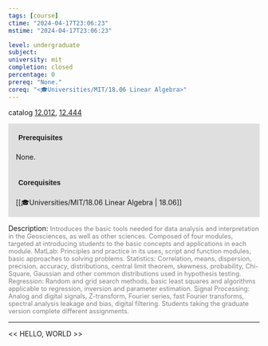 ```yaml
---
tags: [course]
ctime: "2024-04-17T23:06:23"
mstime: "2024-04-17T23:06:23"

level: undergraduate
subject: 
university: mit
completion: closed
percentage: 0
prereq: "None."
coreq: "<🎓Universities/MIT/18.06 Linear Algebra>"
---
```


catalog [12.012](http://student.mit.edu/catalog/m12a.html#12.012), [12.444](http://student.mit.edu/catalog/m12b.html#12.444)

<span style="display: block; padding: 15px; background-color: rgb(100, 100, 100, 0.2);"><font id="m_prereq714_0" style="display: block; font-family: Arial, sans-serif; font-weight: bold; padding: 5px">Prerequisites</font><br><span id="prereq714_0">None.</span></span>
<span style="display: block; padding: 15px; background-color: rgb(100, 100, 100, 0.2);"><font id="m_coreq714_0" style="display: block; font-family: Arial, sans-serif; font-weight: bold; padding: 5px">Corequisites</font><br><span id="coreq714_0">[[🎓Universities/MIT/18.06 Linear Algebra | 18.06]]</span></span>

<font style="">Description:</font>
<font style="color: grey; font-size: 0.8rem;">Introduces the basic tools needed for data analysis and interpretation in the Geosciences, as well as other sciences. Composed of four modules, targeted at introducing students to the basic concepts and applications in each module. MatLab: Principles and practice in its uses, script and function modules, basic approaches to solving problems. Statistics: Correlation, means, dispersion, precision, accuracy, distributions, central limit theorem, skewness, probability, Chi-Square, Gaussian and other common distributions used in hypothesis testing. Regression: Random and grid search methods, basic least squares and algorithms applicable to regression, inversion and parameter estimation. Signal Processing: Analog and digital signals, Z-transform, Fourier series, fast Fourier transforms, spectral analysis leakage and bias, digital filtering. Students taking the graduate version complete different assignments.</font>



---

<< HELLO, WORLD >>
